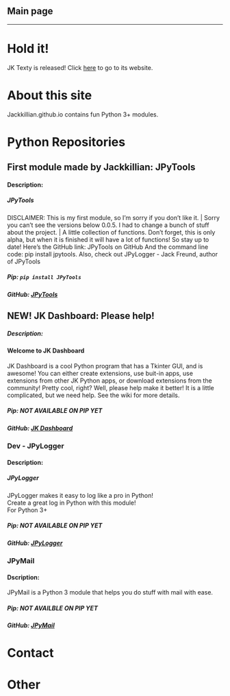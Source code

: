 ## Main page
---
# Hold it!
JK Texty is released! Click [here](/JK-Texty "JK Texty website v1.0") to go to its website.
  
# About this site
Jackkillian.github.io contains fun Python 3+ modules.

# Python Repositories
## First module made by Jackkillian: JPyTools
#### Description:
##### JPyTools
DISCLAIMER: This is my first module, so I’m sorry if you don’t like it. | Sorry you can’t see the versions below 0.0.5. I had to change a bunch of stuff about the project. | A little collection of functions. Don’t forget, this is only alpha, but when it is finished it will have a lot of functions! So stay up to date! Here’s the GitHub link: JPyTools on GitHub And the command line code: pip install jpytools. Also, check out JPyLogger - Jack Freund, author of JPyTools
##### Pip: ```pip install JPyTools```
##### GitHub: [JPyTools](https://github.com/Jackkillian/JPyTools)  

## NEW! JK Dashboard: Please help!
##### Description:
#### Welcome to JK Dashboard
JK Dashboard is a cool Python program that has a Tkinter GUI, and is awesome! You can either create extensions, use buit-in apps, use extensions from other JK Python apps, or download extensions from the community! Pretty cool, right? Well, please help make it better! It is a little complicated, but we need help. See the wiki for more details.
##### Pip: NOT AVAILABLE ON PIP YET
##### GitHub: [JK Dashboard](https://github.com/Jackkillian/JK-Dashboard)

### Dev - JPyLogger
#### Description:
##### JPyLogger
JPyLogger makes it easy to log like a pro in Python!  
Create a great log in Python with this module!  
For Python 3+
##### Pip: NOT AVAILABLE ON PIP YET
##### GitHub: [JPyLogger](https://github.com/Jackkillian/JPyLogger)

### JPyMail
#### Dscription:
JPyMail is a Python 3 module that helps you do stuff with mail with ease.
##### Pip: NOT AVAILBLE ON PIP YET
##### GitHub: [JPyMail](https://github.com/Jackkillian/JPyMail)
# Contact

# Other

